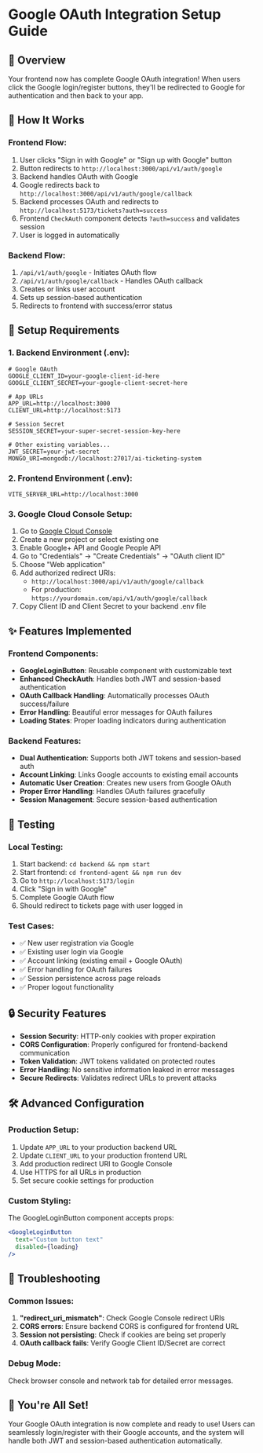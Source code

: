 # Google OAuth Integration Setup Guide

## 🎯 Overview

Your frontend now has complete Google OAuth integration! When users click the Google login/register buttons, they'll be redirected to Google for authentication and then back to your app.

## 🔧 How It Works

### Frontend Flow:
1. User clicks "Sign in with Google" or "Sign up with Google" button
2. Button redirects to `http://localhost:3000/api/v1/auth/google`
3. Backend handles OAuth with Google
4. Google redirects back to `http://localhost:3000/api/v1/auth/google/callback`
5. Backend processes OAuth and redirects to `http://localhost:5173/tickets?auth=success`
6. Frontend `CheckAuth` component detects `?auth=success` and validates session
7. User is logged in automatically

### Backend Flow:
1. `/api/v1/auth/google` - Initiates OAuth flow
2. `/api/v1/auth/google/callback` - Handles OAuth callback
3. Creates or links user account
4. Sets up session-based authentication
5. Redirects to frontend with success/error status

## 🚀 Setup Requirements

### 1. Backend Environment (.env):
```env
# Google OAuth
GOOGLE_CLIENT_ID=your-google-client-id-here
GOOGLE_CLIENT_SECRET=your-google-client-secret-here

# App URLs
APP_URL=http://localhost:3000
CLIENT_URL=http://localhost:5173

# Session Secret
SESSION_SECRET=your-super-secret-session-key-here

# Other existing variables...
JWT_SECRET=your-jwt-secret
MONGO_URI=mongodb://localhost:27017/ai-ticketing-system
```

### 2. Frontend Environment (.env):
```env
VITE_SERVER_URL=http://localhost:3000
```

### 3. Google Cloud Console Setup:

1. Go to [Google Cloud Console](https://console.cloud.google.com)
2. Create a new project or select existing one
3. Enable Google+ API and Google People API
4. Go to "Credentials" → "Create Credentials" → "OAuth client ID"
5. Choose "Web application"
6. Add authorized redirect URIs:
   - `http://localhost:3000/api/v1/auth/google/callback`
   - For production: `https://yourdomain.com/api/v1/auth/google/callback`
7. Copy Client ID and Client Secret to your backend .env file

## ✨ Features Implemented

### Frontend Components:
- **GoogleLoginButton**: Reusable component with customizable text
- **Enhanced CheckAuth**: Handles both JWT and session-based authentication
- **OAuth Callback Handling**: Automatically processes OAuth success/failure
- **Error Handling**: Beautiful error messages for OAuth failures
- **Loading States**: Proper loading indicators during authentication

### Backend Features:
- **Dual Authentication**: Supports both JWT tokens and session-based auth
- **Account Linking**: Links Google accounts to existing email accounts
- **Automatic User Creation**: Creates new users from Google OAuth
- **Proper Error Handling**: Handles OAuth failures gracefully
- **Session Management**: Secure session-based authentication

## 🧪 Testing

### Local Testing:
1. Start backend: `cd backend && npm start`
2. Start frontend: `cd frontend-agent && npm run dev`
3. Go to `http://localhost:5173/login`
4. Click "Sign in with Google"
5. Complete Google OAuth flow
6. Should redirect to tickets page with user logged in

### Test Cases:
- ✅ New user registration via Google
- ✅ Existing user login via Google
- ✅ Account linking (existing email + Google OAuth)
- ✅ Error handling for OAuth failures
- ✅ Session persistence across page reloads
- ✅ Proper logout functionality

## 🔒 Security Features

- **Session Security**: HTTP-only cookies with proper expiration
- **CORS Configuration**: Properly configured for frontend-backend communication
- **Token Validation**: JWT tokens validated on protected routes
- **Error Handling**: No sensitive information leaked in error messages
- **Secure Redirects**: Validates redirect URLs to prevent attacks

## 🛠 Advanced Configuration

### Production Setup:
1. Update `APP_URL` to your production backend URL
2. Update `CLIENT_URL` to your production frontend URL  
3. Add production redirect URI to Google Console
4. Use HTTPS for all URLs in production
5. Set secure cookie settings for production

### Custom Styling:
The GoogleLoginButton component accepts props:
```jsx
<GoogleLoginButton 
  text="Custom button text" 
  disabled={loading} 
/>
```

## 🚨 Troubleshooting

### Common Issues:
1. **"redirect_uri_mismatch"**: Check Google Console redirect URIs
2. **CORS errors**: Ensure backend CORS is configured for frontend URL
3. **Session not persisting**: Check if cookies are being set properly
4. **OAuth callback fails**: Verify Google Client ID/Secret are correct

### Debug Mode:
Check browser console and network tab for detailed error messages.

## 🎉 You're All Set!

Your Google OAuth integration is now complete and ready to use! Users can seamlessly login/register with their Google accounts, and the system will handle both JWT and session-based authentication automatically.
